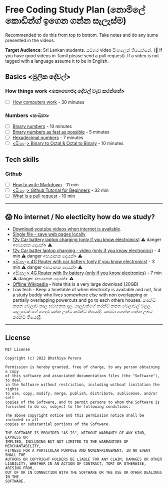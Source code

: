 # Free Coding Study Plan (නොමිලේ කොඩින්ග් ඉගෙන ගන්න සැලැස්ම)

Recommended to do this from top to bottom. Take notes and do any sums presented in the videos.

**Target Audience**: Sri Lankan students. සමහර video සිංහලෙන් තියෙන්නේ. (🧐 If you have good videos in Tamil please send a pull request). If a video is not tagged with a language assume it to be in English. 

## Basics <මුලික දේවල්>

### How things work <කොහොමද දේවල් වැඩ කරන්නේ>

* [ ] [How computers work](https://www.youtube.com/watch?v=OAx_6-wdslM&list=PLzdnOPI1iJNcsRwJhvksEo1tJqjIqWbN-) - 30 minutes

### Numbers <සංඛ්‍යා>

* [ ] [Binary numbers](https://www.youtube.com/watch?v=kTcpd4ef2lU) - 10 minutes
* [ ] [Binary numbers as fast as possible](https://www.youtube.com/watch?v=LpuPe81bc2w) - 5 minutes	
* [ ] [Hexadecimal numbers](https://www.youtube.com/watch?v=4EJay-6Bioo) - 7 minutes
* [ ] [<සිංහල> Binary to Octal & Octal to Binary](https://www.youtube.com/watch?v=sj1hTtF72OE) - 10 minutes 

## Tech skills

### Github
* [ ] [How to write Markdown](https://www.youtube.com/watch?v=eJojC3lSkwg) - 11 min 
* [ ] [<සිංහල> Github Tutorial for Beginners](https://www.youtube.com/watch?v=e4n_mlsv3lE) - 32 min
* [ ] [What is a pull request](https://www.youtube.com/watch?v=e3bjQX9jIBk) - 10 min

---

## 😱 No internet / No electicity how do we study?
* [Download youtube videos when internet is available](https://itsfoss.com/download-youtube-videos-ubuntu/).
* [Single file - save web pages locally](https://github.com/gildas-lormeau/SingleFile)
* [12v Car battery laptop charging (only if you know electronics)](https://www.quora.com/How-can-I-use-a-12-volt-car-battery-to-power-my-laptop-without-an-inverter) ⚠️ danger <භයානක දෙයක්> ⚠️
* [12v Car batter laptop charging - video (only if you know electronics)](https://www.youtube.com/watch?v=DWjFbytZJ1I) - 4 min ⚠️ danger <භයානක දෙයක්> ⚠️
* [<සිංහල> 4G Router with car battery (only if you know electronics)](https://www.youtube.com/watch?v=zVC9gahDKrk) - 3 min ⚠️ danger <භයානක දෙයක්> ⚠️
* [<සිංහල> 4G Router with 9v battery (only if you know electronics)](https://www.youtube.com/watch?v=7wQpL6cOkwo) - 7 min ⚠️ danger <භයානක දෙයක්> ⚠️
* [Offline Wikipedia](https://en.wikipedia.org/wiki/Wikipedia:Database_download) - Note this is a very large download (20GB)
* Low tech - Keep a timetable of when electricity is available and not, find a study buddy who lives somewhere else with non overlapping or partially overlapping powercuts and go to each others houses. කරන්ට් කපන වෙලාව කාල සටහනක දාල. යාලුවන්ගේ කරන්ට් කපන වෙලාවල් බලල. යාලුවෙක් ගේ ගෙදර යන්න උන්ට කරන්ට් තියෙද්දී. යාළුවා ගෙන්න ගන්න උබට කරන්ට් තියෙද්දී. 

--- 

## License 

    MIT License

    Copyright (c) 2022 Bhathiya Perera

    Permission is hereby granted, free of charge, to any person obtaining a copy
    of this software and associated documentation files (the "Software"), to deal
    in the Software without restriction, including without limitation the rights
    to use, copy, modify, merge, publish, distribute, sublicense, and/or sell
    copies of the Software, and to permit persons to whom the Software is
    furnished to do so, subject to the following conditions:

    The above copyright notice and this permission notice shall be included in all
    copies or substantial portions of the Software.

    THE SOFTWARE IS PROVIDED "AS IS", WITHOUT WARRANTY OF ANY KIND, EXPRESS OR
    IMPLIED, INCLUDING BUT NOT LIMITED TO THE WARRANTIES OF MERCHANTABILITY,
    FITNESS FOR A PARTICULAR PURPOSE AND NONINFRINGEMENT. IN NO EVENT SHALL THE
    AUTHORS OR COPYRIGHT HOLDERS BE LIABLE FOR ANY CLAIM, DAMAGES OR OTHER
    LIABILITY, WHETHER IN AN ACTION OF CONTRACT, TORT OR OTHERWISE, ARISING FROM,
    OUT OF OR IN CONNECTION WITH THE SOFTWARE OR THE USE OR OTHER DEALINGS IN THE
    SOFTWARE.
